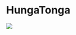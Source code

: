 # HungaTonga


![]([https://github.com/Frankiwy/HungaTonga/blob/main/GOES_ABI/GOES17-W-CONTOUR-TONGA.gif])


